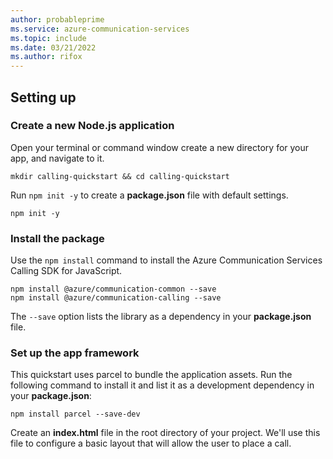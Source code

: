 ```yaml
---
author: probableprime
ms.service: azure-communication-services
ms.topic: include
ms.date: 03/21/2022
ms.author: rifox
---
```


## Setting up

### Create a new Node.js application

Open your terminal or command window create a new directory for your app, and navigate to it.

```console
mkdir calling-quickstart && cd calling-quickstart
```

Run `npm init -y` to create a **package.json** file with default settings.

```console
npm init -y
```

### Install the package

Use the `npm install` command to install the Azure Communication Services Calling SDK for JavaScript.

```console
npm install @azure/communication-common --save
npm install @azure/communication-calling --save
```

The `--save` option lists the library as a dependency in your **package.json** file.

### Set up the app framework

This quickstart uses parcel to bundle the application assets. Run the following command to install it and list it as a development dependency in your **package.json**:

```console
npm install parcel --save-dev
```

Create an **index.html** file in the root directory of your project. We'll use this file to configure a basic layout that will allow the user to place a call.
